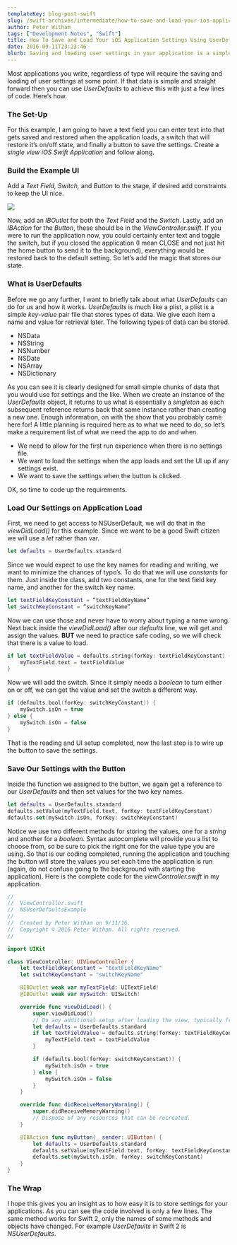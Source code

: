 ```yaml
---
templateKey: blog-post-swift
slug: /swift-archives/intermediate/how-to-save-and-load-your-ios-application-settings-using-userdefaults/
author: Peter Witham
tags: ["Development Notes", "Swift"]
title: How To Save and Load Your iOS Application Settings Using UserDefaults in Swift 3
date: 2016-09-11T23:23:46
blurb: Saving and loading user settings in your application is a simple process thanks to UserDefaults. I will show you how to achieve this in Swift 3 with just a few lines of code.
---
```


Most applications you write, regardless of type will require the saving and loading of user settings at some point. If that data is simple and straight forward then you can use _UserDefaults_ to achieve this with just a few lines of code. Here’s how.

### The Set-Up

For this example, I am going to have a text field you can enter text into that gets saved and restored when the application loads, a switch that will restore it’s on/off state, and finally a button to save the settings. Create a _single view iOS Swift Application_ and follow along.

### Build the Example UI

Add a _Text Field, Switch,_ and _Button_ to the stage, if desired add constraints to keep the UI nice.

![](https://peterwitham.com/wp-content/uploads/2016/09/sboard-tf-sw-bt.png)

Now, add an _IBOutlet_ for both the _Text Field_ and the _Switch_. Lastly, add an _IBAction_ for the _Button_, these should be in the _ViewController.swift_. If you were to run the application now, you could certainly enter text and toggle the switch, but if you closed the application (I mean CLOSE and not just hit the home button to send it to the background), everything would be restored back to the default setting. So let’s add the magic that stores our state.

### What is UserDefaults

Before we go any further, I want to briefly talk about what _UserDefaults_ can do for us and how it works. _UserDefaults_ is much like a plist, a plist is a simple _key-value_ pair file that stores types of data. We give each item a name and value for retrieval later. The following types of data can be stored.

  * NSData
  * NSString
  * NSNumber
  * NSDate
  * NSArray
  * NSDictionary

As you can see it is clearly designed for small simple chunks of data that you would use for settings and the like. When we create an instance of the _UserDefaults_ object, it returns to us what is essentially a _singleton_ as each subsequent reference returns back that same instance rather than creating a new one. Enough information, on with the show that you probably came here for! A little planning is required here as to what we need to do, so let’s make a requirement list of what we need the app to do and when.

  * We need to allow for the first run experience when there is no settings file.
  * We want to load the settings when the app loads and set the UI up if any settings exist.
  * We want to save the settings when the button is clicked.

OK, so time to code up the requirements.

### Load Our Settings on Application Load

First, we need to get access to NSUserDefault, we will do that in the _viewDidLoad()_ for this example. Since we want to be a good Swift citizen we will use a _let_ rather than var.

``` swift
let defaults = UserDefaults.standard
```

Since we would expect to use the key names for reading and writing, we want to minimize the chances of typo’s. To do that we will use _constants_ for them. Just inside the class, add two constants, one for the text field key name, and another for the switch key name.

``` swift
let textFieldKeyConstant = “textFieldKeyName”
let switchKeyConstant = “switchKeyName”
```

Now we can use those and never have to worry about typing a name wrong. Next back inside the _viewDidLoad()_ after our _defaults_ line, we will get and assign the values. **BUT** we need to practice safe coding, so we will check that there is a value to load.

``` swift
if let textFieldValue = defaults.string(forKey: textFieldKeyConstant) {
    myTextField.text = textFieldValue
}
```

Now we will add the switch. Since it simply needs a _boolean_ to turn either on or off, we can get the value and set the switch a different way.

``` swift
if (defaults.bool(forKey: switchKeyConstant)) {
    mySwitch.isOn = true
} else {
    mySwitch.isOn = false
}
```

That is the reading and UI setup completed, now the last step is to wire up the button to save the settings.

### Save Our Settings with the Button

Inside the function we assigned to the button, we again get a reference to our _UserDefaults_ and then set values for the two key names.

``` swift
let defaults = UserDefaults.standard
defaults.setValue(myTextField.text, forKey: textFieldKeyConstant)
defaults.set(mySwitch.isOn, forKey: switchKeyConstant)
```

Notice we use two different methods for storing the values, one for a _string_ and another for a _boolean_. Syntax autocomplete will provide you a list to choose from, so be sure to pick the right one for the value type you are using. So that is our coding completed, running the application and touching the button will store the values you set each time the application is run (again, do not confuse going to the background with starting the application). Here is the complete code for the _viewController.swift_ in my application.

``` swift
//
//  ViewController.swift
//  NSUserDefaultsExample
//
//  Created by Peter Witham on 9/11/16.
//  Copyright © 2016 Peter Witham. All rights reserved.
//

import UIKit

class ViewController: UIViewController {
    let textFieldKeyConstant = "textFieldKeyName"
    let switchKeyConstant = "switchKeyName"

    @IBOutlet weak var myTextField: UITextField!
    @IBOutlet weak var mySwitch: UISwitch!

    override func viewDidLoad() {
        super.viewDidLoad()
        // Do any additional setup after loading the view, typically from a nib.
        let defaults = UserDefaults.standard
        if let textFieldValue = defaults.string(forKey: textFieldKeyConstant) {
            myTextField.text = textFieldValue
        }

        if (defaults.bool(forKey: switchKeyConstant)) {
            mySwitch.isOn = true
        } else {
            mySwitch.isOn = false
        }
    }

    override func didReceiveMemoryWarning() {
        super.didReceiveMemoryWarning()
        // Dispose of any resources that can be recreated.
    }

    @IBAction func myButton(_ sender: UIButton) {
        let defaults = UserDefaults.standard
        defaults.setValue(myTextField.text, forKey: textFieldKeyConstant)
        defaults.set(mySwitch.isOn, forKey: switchKeyConstant)
    }
}
```

### The Wrap

I hope this gives you an insight as to how easy it is to store settings for your applications. As you can see the code involved is only a few lines. The same method works for Swift 2, only the names of some methods and objects have changed. For example _UserDefaults_ in Swift 2 is _NSUserDefaults_.

